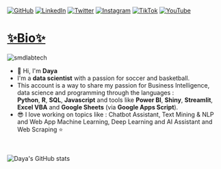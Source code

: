 
[![GitHub](https://img.shields.io/badge/GitHub-Profile-informational?style=flat&logo=github&logoColor=white&color=blue)](https://github.com/smdlabtech)
[![LinkedIn](https://img.shields.io/badge/LinkedIn-Profile-informational?style=flat&logo=linkedin&logoColor=white&color=blue)](https://www.linkedin.com/in/dayasylla/)
[![Twitter](https://img.shields.io/badge/Twitter-Follow-informational?style=flat&logo=twitter&logoColor=white&color=1DA1F2)](https://x.com/BrainYadzo/followers)
[![Instagram](https://img.shields.io/badge/Instagram-Connect-informational?style=flat&logo=instagram&logoColor=white&color=C13584)](https://www.instagram.com/dayalabtech/)
[![TikTok](https://img.shields.io/badge/TikTok-Connect-informational?style=flat&logo=tiktok&logoColor=white&color=FF0050)](https://www.tiktok.com/@smdlabtech)
[![YouTube](https://img.shields.io/badge/YouTube-Subscribe-informational?style=flat&logo=youtube&logoColor=white&color=FF0000)](https://www.youtube.com/channel/UCvC9Fh--HrJ2pV0vEq6gj5Q)


# [✨Bio✨](https://github.com/smdlabtech)

<p align="left"> <img src="https://komarev.com/ghpvc/?username=smdlabtech" alt="smdlabtech" /> </p>

- 👋 Hi, I'm **Daya**
- I'm a **data scientist** with a passion for soccer and basketball. 
- This account is a way to share my passion for Business Intelligence, data science and programming through the languages :  
 **Python**, **R**, **SQL**, **Javascript** and tools like **Power BI**, **Shiny**, **Streamlit**, **Excel VBA** and **Google Sheets** (via **Google Apps Script**).  
- 😎 I love working on topics like : Chatbot Assistant, Text Mining & NLP and Web App Machine Learning, Deep Learning and AI Assistant and Web Scraping ⭐  
<br>

![Daya's GitHub stats](https://github-readme-stats.vercel.app/api?username=smdlabtech&theme=nightowl&show_icons=true)


<!-- 💻 I'm a **Microsoft Certified Professional** in **Data Science with Python** and ** -->

<!--
<p align="left"> 
    <a href="https://share.streamlit.io/">
        <img width="800" src="assets/img/SenLab IA garage.png" align="left"></img>
    </a>
</p><br><br><br><br><br>
-->
